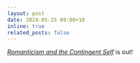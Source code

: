 ```yaml
---
layout: post
date: 2024-05-25 09:00+10
inline: true
related_posts: false
---
```


_[Romanticism and the Contingent Self](https://link.springer.com/book/9783031499586)_ is out!
